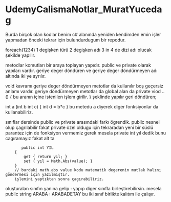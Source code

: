 # UdemyCalismaNotlar_MuratYucedag


Burda birçok olan kodlar benim c# alanında yeniden kendimden emin işler yapmadan önceki tekrar için bulundurdugum bir repodur.

foreach(1234) 
1 degişken türü 
2 degişken adı 
3 in 
4 de dizi adı olucak şekilde yapılır.

metodlar komutları bir araya toplayan yapıdır.
public ve private olarak yapıları vardır.
geriye deger döndüren ve geriye deger döndürmeyen adı altında iki ye ayrılır.

void kavramı geriye deger döndürmeyen metotlar da kullanılır boş geçersiz anlamı vardır.
geriye döndürmeyen metotlar da global alan da private viod .. () 
{
bu aranın içine istenilen işlem girilir.
} 
şeklinde yapılır 
 geri döndüren;
 
 int a (int b int c)
 {
int d = b*c
 }
 bu metedu a diyerek diger fonksiyonlar da kullanabiliriz.


sınıflar dersinde public ve private arasındaki farkı ögrendik. public nesnel olup çagrılabilir fakat private özel oldugu için tekraradan yeni bir süslü parantez için de fonksiyon vermemiz gerek mesela private int yıl dedik bunu cagıramayız fakat alt ta 



           public int YIL
        {
            get { return yıl; }
            set { yıl = Math.Abs(value); }
        }
        // burdaki math.abs value kodu matematik degerenin mutlak halını göndermesi için yazılmıştır.
        işlemini yaptıktan sonra çagırabiliriz.


oluşturalan sınıfın yanına gelip : yapıp diger sınıfla birleştirebilirsin.
mesela public string ARABA : ARABADETAY
bu iki sınıf birlikte kalıtım ile çalışır.